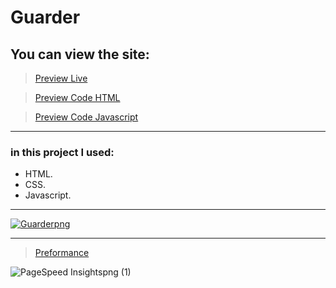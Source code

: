 # Guarder

## You can view the site:

>[ Preview Live](https://ahmedmohamedag.github.io/guarder/)

>[ Preview Code HTML](https://github.com/ahmedmohamedag/guarder/blob/main/index.html)

>[ Preview Code Javascript](https://github.com/ahmedmohamedag/guarder/blob/main/main.js)


---
### in this project I used:

- HTML.
- CSS.
- Javascript.
___

[![Guarderpng](https://github.com/ahmedmohamedag/guarder/assets/145150395/89682e15-eb58-4992-8a6a-c49c3e1ee817)](https://ahmedmohamedag.github.io/guarder/)

___
>[ Preformance ](https://pagespeed.web.dev/analysis/https-ahmedmohamedag-github-io-guarder/sjy8inkvgi?form_factor=desktop) 


![PageSpeed Insightspng (1)](https://github.com/ahmedmohamedag/guarder/assets/145150395/691b50cd-23e5-4228-a624-abf74b3a38ef)





